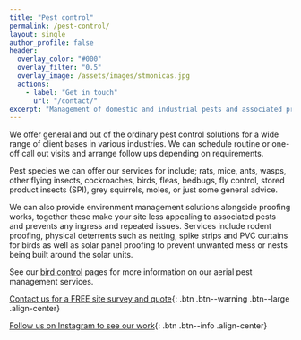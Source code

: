 ```yaml
---
title: "Pest control"
permalink: /pest-control/
layout: single
author_profile: false
header:
  overlay_color: "#000"
  overlay_filter: "0.5"
  overlay_image: /assets/images/stmonicas.jpg
  actions:
    - label: "Get in touch"
      url: "/contact/"
excerpt: "Management of domestic and industrial pests and associated problems."
---
```


We offer general and out of the ordinary pest control solutions for a wide range of client bases in various industries. We can schedule routine or one-off call out visits and arrange follow ups depending on requirements. 

Pest species we can offer our services for include; rats, mice, ants, wasps, other flying insects, cockroaches, birds, fleas, bedbugs, fly control, stored product insects (SPI), grey squirrels, moles, or just some general advice.

We can also provide environment management solutions alongside proofing works, together these make your site less appealing to associated pests and prevents any ingress and repeated issues. Services include rodent proofing, physical deterrents such as netting, spike strips and PVC curtains for birds as well as solar panel proofing to prevent unwanted mess or nests being built around the solar units.

See our [bird control](/bird-control/) pages for more information on our aerial pest management services.

[Contact us for a FREE site survey and quote](/contact/){: .btn .btn--warning .btn--large .align-center}

[Follow us on Instagram to see our work](https://instagram.com/101aerial/){: .btn .btn--info .align-center}
